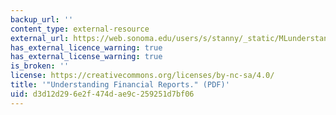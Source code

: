 ```yaml
---
backup_url: ''
content_type: external-resource
external_url: https://web.sonoma.edu/users/s/stanny/_static/MLunderstandingfinancial.pdf
has_external_licence_warning: true
has_external_license_warning: true
is_broken: ''
license: https://creativecommons.org/licenses/by-nc-sa/4.0/
title: '"Understanding Financial Reports." (PDF)'
uid: d3d12d29-6e2f-474d-ae9c-259251d7bf06
---
```

